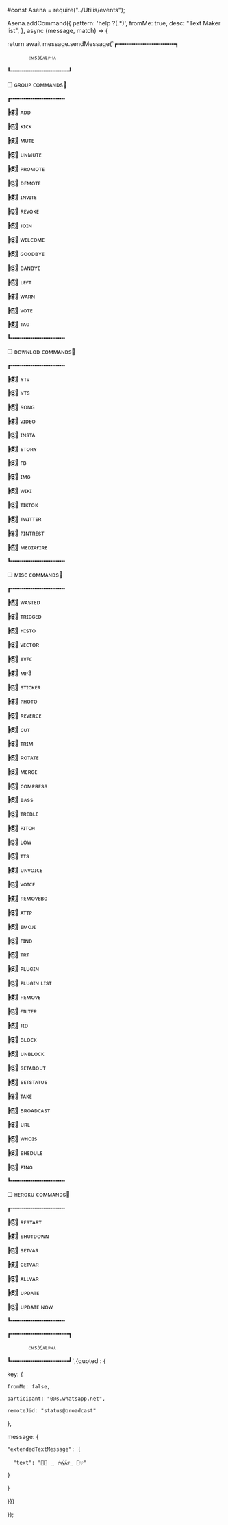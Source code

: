 #const Asena = require("../Utilis/events");

Asena.addCommand({ pattern: 'help ?(.*)', fromMe: true, desc: "Text Maker list", }, async (message, match) => {

  return await message.sendMessage(`┏╍╍╍╍╍╍╍╍╍╍╍╍╍╍╍╍┓

           ᴄᴍs乂ᴀʟᴘʜᴀ

┗╍╍╍╍╍╍╍╍╍╍╍╍╍╍╍╍┛

❏ ɢʀᴏᴜᴘ ᴄᴏᴍᴍᴀɴᴅs🌹

┏╍╍╍╍╍╍╍╍╍╍╍╍╍╍╍

┣𝕾⃝🌹 ᴀᴅᴅ

┣𝕾⃝🌹 ᴋɪᴄᴋ

┣𝕾⃝🌹 ᴍᴜᴛᴇ

┣𝕾⃝🌹 ᴜɴᴍᴜᴛᴇ

┣𝕾⃝🌹 ᴘʀᴏᴍᴏᴛᴇ

┣𝕾⃝🌹 ᴅᴇᴍᴏᴛᴇ

┣𝕾⃝🌹 ɪɴᴠɪᴛᴇ

┣𝕾⃝🌹 ʀᴇᴠᴏᴋᴇ

┣𝕾⃝🌹 ᴊᴏɪɴ

┣𝕾⃝🌹 ᴡᴇʟᴄᴏᴍᴇ

┣𝕾⃝🌹 ɢᴏᴏᴅʙʏᴇ

┣𝕾⃝🌹 ʙᴀɴʙʏᴇ

┣𝕾⃝🌹 ʟᴇғᴛ

┣𝕾⃝🌹 ᴡᴀʀɴ

┣𝕾⃝🌹 ᴠᴏᴛᴇ

┣𝕾⃝🌹 ᴛᴀɢ

┗╍╍╍╍╍╍╍╍╍╍╍╍╍╍╍

❏ ᴅᴏᴡɴʟᴏᴅ ᴄᴏᴍᴍᴀɴᴅs🎥

┏╍╍╍╍╍╍╍╍╍╍╍╍╍╍╍

┣𝕾⃝🎥 ʏᴛᴠ

┣𝕾⃝🎥 ʏᴛs

┣𝕾⃝🎥 sᴏɴɢ

┣𝕾⃝🎥 ᴠɪᴅᴇᴏ

┣𝕾⃝🎥 ɪɴsᴛᴀ

┣𝕾⃝🎥 sᴛᴏʀʏ

┣𝕾⃝🎥 ғʙ

┣𝕾⃝🎥 ɪᴍɢ

┣𝕾⃝🎥 ᴡɪᴋɪ

┣𝕾⃝🎥 ᴛɪᴋᴛᴏᴋ

┣𝕾⃝🎥 ᴛᴡɪᴛᴛᴇʀ

┣𝕾⃝🎥 ᴘɪɴᴛʀᴇsᴛ

┣𝕾⃝🎥 ᴍᴇᴅɪᴀғɪʀᴇ

┗╍╍╍╍╍╍╍╍╍╍╍╍╍╍╍

❏ ᴍɪsᴄ ᴄᴏᴍᴍᴀɴᴅs🌺

┏╍╍╍╍╍╍╍╍╍╍╍╍╍╍╍

┣𝕾⃝🌺 ᴡᴀsᴛᴇᴅ

┣𝕾⃝🌺 ᴛʀɪɢɢᴇᴅ

┣𝕾⃝🌺 ʜɪsᴛᴏ

┣𝕾⃝🌺 ᴠᴇᴄᴛᴏʀ

┣𝕾⃝🌺 ᴀᴠᴇᴄ

┣𝕾⃝🌺 ᴍᴘ3

┣𝕾⃝🌺 sᴛɪᴄᴋᴇʀ

┣𝕾⃝🌺 ᴘʜᴏᴛᴏ

┣𝕾⃝🌺 ʀᴇᴠᴇʀᴄᴇ

┣𝕾⃝🌺 ᴄᴜᴛ

┣𝕾⃝🌺 ᴛʀɪᴍ

┣𝕾⃝🌺 ʀᴏᴛᴀᴛᴇ

┣𝕾⃝🌺 ᴍᴇʀɢᴇ

┣𝕾⃝🌺 ᴄᴏᴍᴘʀᴇss

┣𝕾⃝🌺 ʙᴀss

┣𝕾⃝🌺 ᴛʀᴇʙʟᴇ

┣𝕾⃝🌺 ᴘɪᴛᴄʜ

┣𝕾⃝🌺 ʟᴏᴡ

┣𝕾⃝🌺 ᴛᴛs

┣𝕾⃝🌺 ᴜɴᴠᴏɪᴄᴇ

┣𝕾⃝🌺 ᴠᴏɪᴄᴇ

┣𝕾⃝🌺 ʀᴇᴍᴏᴠᴇʙɢ

┣𝕾⃝🌺 ᴀᴛᴛᴘ

┣𝕾⃝🌺 ᴇᴍᴏᴊɪ

┣𝕾⃝🌺 ғɪɴᴅ

┣𝕾⃝🌺 ᴛʀᴛ

┣𝕾⃝🌺 ᴘʟᴜɢɪɴ

┣𝕾⃝🌺 ᴘʟᴜɢɪɴ ʟɪsᴛ

┣𝕾⃝🌺 ʀᴇᴍᴏᴠᴇ

┣𝕾⃝🌺 ғɪʟᴛᴇʀ

┣𝕾⃝🌺 ᴊɪᴅ

┣𝕾⃝🌺 ʙʟᴏᴄᴋ

┣𝕾⃝🌺 ᴜɴʙʟᴏᴄᴋ

┣𝕾⃝🌺 sᴇᴛᴀʙᴏᴜᴛ

┣𝕾⃝🌺 sᴇᴛsᴛᴀᴛᴜs

┣𝕾⃝🌺 ᴛᴀᴋᴇ

┣𝕾⃝🌺 ʙʀᴏᴀᴅᴄᴀsᴛ

┣𝕾⃝🌺 ᴜʀʟ

┣𝕾⃝🌺 ᴡʜᴏɪs

┣𝕾⃝🌺 sʜᴇᴅᴜʟᴇ

┣𝕾⃝🌺 ᴘɪɴɢ

┗╍╍╍╍╍╍╍╍╍╍╍╍╍╍╍

❏ ʜᴇʀᴏᴋᴜ ᴄᴏᴍᴍᴀɴᴅs🎀

┏╍╍╍╍╍╍╍╍╍╍╍╍╍╍╍

┣𝕾⃝🎀 ʀᴇsᴛᴀʀᴛ

┣𝕾⃝🎀 sʜᴜᴛᴅᴏᴡɴ

┣𝕾⃝🎀 sᴇᴛᴠᴀʀ

┣𝕾⃝🎀 ɢᴇᴛᴠᴀʀ

┣𝕾⃝🎀 ᴀʟʟᴠᴀʀ

┣𝕾⃝🎀 ᴜᴘᴅᴀᴛᴇ

┣𝕾⃝🎀 ᴜᴘᴅᴀᴛᴇ ɴᴏᴡ

┗╍╍╍╍╍╍╍╍╍╍╍╍╍╍╍

┏╍╍╍╍╍╍╍╍╍╍╍╍╍╍╍╍┓

           ᴄᴍs乂ᴀʟᴘʜᴀ

┗╍╍╍╍╍╍╍╍╍╍╍╍╍╍╍╍┛`,{quoted : {

  key: {

    fromMe: false,

    participant: "0@s.whatsapp.net",

    remoteJid: "status@broadcast"

  },

  message: {

    "extendedTextMessage": {

      "text": "𔘓⃝  ͢  ғͥᴀͭ͢ᴠᷤᴀᷟsͤ ͢  ⃝𔘓⁩"

    }

  }

}})

});

